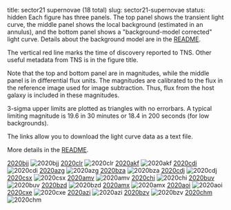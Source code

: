title: sector21 supernovae (18 total)
slug: sector21-supernovae
status: hidden
  Each figure has three panels.  The top panel shows the transient light curve, the middle panel shows the local background (estimated in an annulus), and the bottom panel shows a "background-model corrected" light curve. Details about the background model are in the [README]({filename}../README/README.md). 
 
 The vertical red line marks the time of discovery reported to TNS. Other useful metadata from TNS is in the figure title.

 Note that the top and bottom panel are in magnitudes, while the middle panel is in differential flux units. The magnitudes are calibrated to the flux in the reference image used for image subtraction. Thus, flux from the host galaxy is included in these magnitudes. 

  3-sigma upper limits are plotted as triangles with no errorbars. A typical limiting magnitude is 19.6 in 30 minutes or 18.4 in 200 seconds (for low backgrounds).

The links allow you to download the light curve data as a text file. 

More details in the [README]({filename}../README/README.md).


[2020bjj]({static}../..//light_curves/sector21/lc_2020bjj_cleaned)
![2020bjj]({static}../../images/sector21/lc_2020bjj_cleaned.png)
[2020clr]({static}../..//light_curves/sector21/lc_2020clr_cleaned)
![2020clr]({static}../../images/sector21/lc_2020clr_cleaned.png)
[2020akf]({static}../..//light_curves/sector21/lc_2020akf_cleaned)
![2020akf]({static}../../images/sector21/lc_2020akf_cleaned.png)
[2020cdi]({static}../..//light_curves/sector21/lc_2020cdi_cleaned)
![2020cdi]({static}../../images/sector21/lc_2020cdi_cleaned.png)
[2020azg]({static}../..//light_curves/sector21/lc_2020azg_cleaned)
![2020azg]({static}../../images/sector21/lc_2020azg_cleaned.png)
[2020bza]({static}../..//light_curves/sector21/lc_2020bza_cleaned)
![2020bza]({static}../../images/sector21/lc_2020bza_cleaned.png)
[2020cdj]({static}../..//light_curves/sector21/lc_2020cdj_cleaned)
![2020cdj]({static}../../images/sector21/lc_2020cdj_cleaned.png)
[2020csx]({static}../..//light_curves/sector21/lc_2020csx_cleaned)
![2020csx]({static}../../images/sector21/lc_2020csx_cleaned.png)
[2020amv]({static}../..//light_curves/sector21/lc_2020amv_cleaned)
![2020amv]({static}../../images/sector21/lc_2020amv_cleaned.png)
[2020chi]({static}../..//light_curves/sector21/lc_2020chi_cleaned)
![2020chi]({static}../../images/sector21/lc_2020chi_cleaned.png)
[2020buv]({static}../..//light_curves/sector21/lc_2020buv_cleaned)
![2020buv]({static}../../images/sector21/lc_2020buv_cleaned.png)
[2020bzd]({static}../..//light_curves/sector21/lc_2020bzd_cleaned)
![2020bzd]({static}../../images/sector21/lc_2020bzd_cleaned.png)
[2020amx]({static}../..//light_curves/sector21/lc_2020amx_cleaned)
![2020amx]({static}../../images/sector21/lc_2020amx_cleaned.png)
[2020aoi]({static}../..//light_curves/sector21/lc_2020aoi_cleaned)
![2020aoi]({static}../../images/sector21/lc_2020aoi_cleaned.png)
[2020cxe]({static}../..//light_curves/sector21/lc_2020cxe_cleaned)
![2020cxe]({static}../../images/sector21/lc_2020cxe_cleaned.png)
[2020azi]({static}../..//light_curves/sector21/lc_2020azi_cleaned)
![2020azi]({static}../../images/sector21/lc_2020azi_cleaned.png)
[2020bzv]({static}../..//light_curves/sector21/lc_2020bzv_cleaned)
![2020bzv]({static}../../images/sector21/lc_2020bzv_cleaned.png)
[2020chm]({static}../..//light_curves/sector21/lc_2020chm_cleaned)
![2020chm]({static}../../images/sector21/lc_2020chm_cleaned.png)
